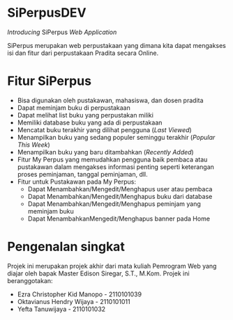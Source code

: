﻿# SiPerpusDEV
_Introducing_ SiPerpus _Web Application_

SiPerpus merupakan web perpustakaan yang dimana kita dapat mengakses isi dan fitur dari perpustakaan Pradita secara Online.

# Fitur SiPerpus
- Bisa digunakan oleh pustakawan, mahasiswa, dan dosen pradita
- Dapat meminjam buku di perpustakaan
- Dapat melihat list buku yang perpustakan miliki
- Memiliki database buku yang ada di perpustakaan
- Mencatat buku terakhir yang dilihat pengguna (_Last Viewed_)
- Menampilkan buku yang sedang populer seminggu terakhir (_Popular This Week_)
- Menampilkan buku yang baru ditambahkan (_Recently Added_)
- Fitur My Perpus yang memudahkan pengguna baik pembaca atau pustakawan dalam mengakses informasi penting seperti keterangan proses peminjaman, tanggal peminjaman, dll.
- Fitur untuk Pustakawan pada My Perpus:
  - Dapat Menambahkan/Mengedit/Menghapus user atau pembaca
  - Dapat Menambahkan/Mengedit/Menghapus buku dari database
  - Dapat Menambahkan/Mengedit/Menghapus peminjam yang meminjam buku
  - Dapat MenambahkanMengedit/Menghapus banner pada Home

# Pengenalan singkat
Projek ini merupakan projek akhir dari mata kuliah Pemrogram Web yang diajar oleh bapak Master Edison Siregar, S.T., M.Kom.
Projek ini beranggotakan:
- Ezra Christopher Kid Manopo - 2110101039
- Oktavianus Hendry Wijaya - 2110101011
- Yefta Tanuwijaya - 2110101032
